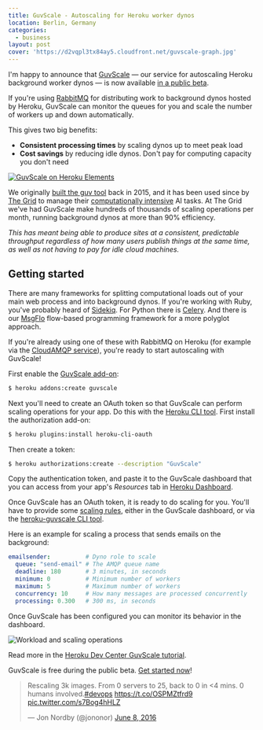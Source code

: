 ```yaml
---
title: GuvScale - Autoscaling for Heroku worker dynos
location: Berlin, Germany
categories:
  - business
layout: post
cover: 'https://d2vqpl3tx84ay5.cloudfront.net/guvscale-graph.jpg'
---
```

I'm happy to announce that [GuvScale](https://guvscale.com) &mdash; our service for autoscaling Heroku background worker dynos &mdash; is now available [in a public beta](https://elements.heroku.com/addons/guvscale).

If you're using [RabbitMQ](https://www.rabbitmq.com/) for distributing work to background dynos hosted by Heroku, GuvScale can monitor the queues for you and scale the number of workers up and down automatically.

This gives two big benefits:

* **Consistent processing times** by scaling dynos up to meet peak load
* **Cost savings** by reducing idle dynos. Don't pay for computing capacity you don't need

[![GuvScale on Heroku Elements](https://d2vqpl3tx84ay5.cloudfront.net/guvscale-heroku-elements.png)](https://elements.heroku.com/addons/guvscale)

We originally [built the guv tool](http://www.jonnor.com/2015/11/guv-automatic-scaling/) back in 2015, and it has been used since by [The Grid](https://thegrid.io/) to manage their [computationally intensive](http://libregraphicsworld.org/blog/entry/artificial-intelligence-designs-websites-uses-open-technology-stack) AI tasks. At The Grid we've had GuvScale make hundreds of thousands of scaling operations per month, running background dynos at more than 90% efficiency.

_This has meant being able to produce sites at a consistent, predictable throughput regardless of how many users publish things at the same time, as well as not having to pay for idle cloud machines._

## Getting started

There are many frameworks for splitting computational loads out of your main web process and into background dynos. If you're working with Ruby, you've probably heard of [Sidekiq](http://sidekiq.org/). For Python there is [Celery](http://www.celeryproject.org/). And there is our [MsgFlo](https://msgflo.org/) flow-based programming framework for a more polyglot approach.

If you're already using one of these with RabbitMQ on Heroku (for example via the [CloudAMQP service](https://www.cloudamqp.com)), you're ready to start autoscaling with GuvScale!

First enable the [GuvScale add-on](https://elements.heroku.com/addons/guvscale):

```bash
$ heroku addons:create guvscale
```

Next you'll need to create an OAuth token so that GuvScale can perform scaling operations for your app. Do this with the [Heroku CLI tool](https://devcenter.heroku.com/articles/heroku-cli). First install the authorization add-on:

```bash
$ heroku plugins:install heroku-cli-oauth
```

Then create a token:

```bash
$ heroku authorizations:create --description "GuvScale"
```

Copy the authentication token, and paste it to the GuvScale dashboard that you can access from your app's _Resources_ tab in [Heroku Dashboard](https://dashboard.heroku.com/).

Once GuvScale has an OAuth token, it is ready to do scaling for you. You'll have to provide some [scaling rules](https://devcenter.heroku.com/articles/guvscale#adding-a-guvscale-configuration), either in the GuvScale dashboard, or via the [heroku-guvscale CLI tool](https://github.com/flowhub/heroku-guvscale).

Here is an example for scaling a process that sends emails on the background:

```yaml
emailsender:          # Dyno role to scale
  queue: "send-email" # The AMQP queue name
  deadline: 180       # 3 minutes, in seconds
  minimum: 0          # Minimum number of workers
  maximum: 5          # Maximum number of workers
  concurrency: 10     # How many messages are processed concurrently
  processing: 0.300   # 300 ms, in seconds
```

Once GuvScale has been configured you can monitor its behavior in the dashboard.

![Workload and scaling operations](https://d2vqpl3tx84ay5.cloudfront.net/guvscale-graph.jpg)

Read more in the [Heroku Dev Center GuvScale tutorial](https://devcenter.heroku.com/articles/guvscale).

GuvScale is free during the public beta. [Get started now](https://elements.heroku.com/addons/guvscale)!

<blockquote class="twitter-tweet" data-lang="en"><p lang="en" dir="ltr">Rescaling 3k images. From 0 servers to 25, back to 0 in &lt;4 mins. 0 humans involved.<a href="https://twitter.com/hashtag/devops?src=hash">#devops</a> <a href="https://t.co/OSPMZtfrd9">https://t.co/OSPMZtfrd9</a> <a href="https://t.co/s7Bog4hHLZ">pic.twitter.com/s7Bog4hHLZ</a></p>&mdash; Jon Nordby (@jononor) <a href="https://twitter.com/jononor/status/740652896254054401">June 8, 2016</a></blockquote>
<script async src="//platform.twitter.com/widgets.js" charset="utf-8"></script>
